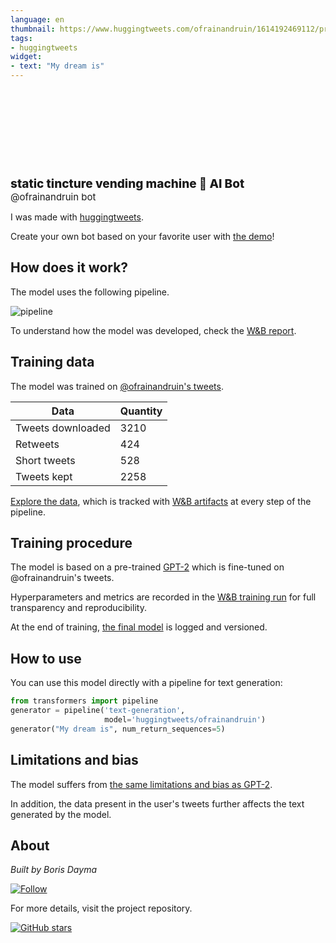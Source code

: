```yaml
---
language: en
thumbnail: https://www.huggingtweets.com/ofrainandruin/1614192469112/predictions.png
tags:
- huggingtweets
widget:
- text: "My dream is"
---
```


<div>
<div style="width: 132px; height:132px; border-radius: 50%; background-size: cover; background-image: url('https://pbs.twimg.com/profile_images/1364178872229646336/3YGZu06Y_400x400.jpg')">
</div>
<div style="margin-top: 8px; font-size: 19px; font-weight: 800">static tincture vending machine 🤖 AI Bot </div>
<div style="font-size: 15px">@ofrainandruin bot</div>
</div>

I was made with [huggingtweets](https://github.com/borisdayma/huggingtweets).

Create your own bot based on your favorite user with [the demo](https://colab.research.google.com/github/borisdayma/huggingtweets/blob/master/huggingtweets-demo.ipynb)!

## How does it work?

The model uses the following pipeline.

![pipeline](https://github.com/borisdayma/huggingtweets/blob/master/img/pipeline.png?raw=true)

To understand how the model was developed, check the [W&B report](https://app.wandb.ai/wandb/huggingtweets/reports/HuggingTweets-Train-a-model-to-generate-tweets--VmlldzoxMTY5MjI).

## Training data

The model was trained on [@ofrainandruin's tweets](https://twitter.com/ofrainandruin).

| Data | Quantity |
| --- | --- |
| Tweets downloaded | 3210 |
| Retweets | 424 |
| Short tweets | 528 |
| Tweets kept | 2258 |

[Explore the data](https://wandb.ai/wandb/huggingtweets/runs/1qe3i7df/artifacts), which is tracked with [W&B artifacts](https://docs.wandb.com/artifacts) at every step of the pipeline.

## Training procedure

The model is based on a pre-trained [GPT-2](https://huggingface.co/gpt2) which is fine-tuned on @ofrainandruin's tweets.

Hyperparameters and metrics are recorded in the [W&B training run](https://wandb.ai/wandb/huggingtweets/runs/vw5x6cdg) for full transparency and reproducibility.

At the end of training, [the final model](https://wandb.ai/wandb/huggingtweets/runs/vw5x6cdg/artifacts) is logged and versioned.

## How to use

You can use this model directly with a pipeline for text generation:

```python
from transformers import pipeline
generator = pipeline('text-generation',
                     model='huggingtweets/ofrainandruin')
generator("My dream is", num_return_sequences=5)
```

## Limitations and bias

The model suffers from [the same limitations and bias as GPT-2](https://huggingface.co/gpt2#limitations-and-bias).

In addition, the data present in the user's tweets further affects the text generated by the model.

## About

*Built by Boris Dayma*

[![Follow](https://img.shields.io/twitter/follow/borisdayma?style=social)](https://twitter.com/intent/follow?screen_name=borisdayma)

For more details, visit the project repository.

[![GitHub stars](https://img.shields.io/github/stars/borisdayma/huggingtweets?style=social)](https://github.com/borisdayma/huggingtweets)

